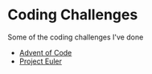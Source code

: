 # Coding Challenges

Some of the coding challenges I've done

- [Advent of Code](https://adventofcode.com/)
- [Project Euler](https://projecteuler.net/)
